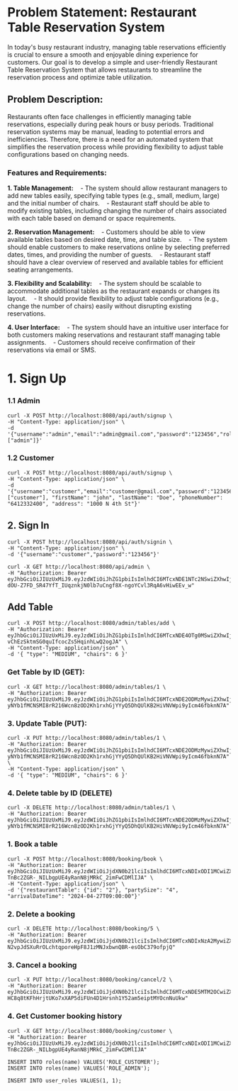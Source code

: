 # Problem Statement: Restaurant Table Reservation System

In today's busy restaurant industry, managing table reservations efficiently is crucial to ensure a smooth and enjoyable dining experience for customers. Our goal is to develop a simple and user-friendly Restaurant Table Reservation System that allows restaurants to streamline the reservation process and optimize table utilization.

## Problem Description:

Restaurants often face challenges in efficiently managing table reservations, especially during peak hours or busy periods. Traditional reservation systems may be manual, leading to potential errors and inefficiencies. Therefore, there is a need for an automated system that simplifies the reservation process while providing flexibility to adjust table configurations based on changing needs.

### Features and Requirements:

**1. Table Management:**
   - The system should allow restaurant managers to add new tables easily, specifying table types (e.g., small, medium, large) and the initial number of chairs.
   - Restaurant staff should be able to modify existing tables, including changing the number of chairs associated with each table based on demand or space requirements.

**2. Reservation Management:**
   - Customers should be able to view available tables based on desired date, time, and table size.
   - The system should enable customers to make reservations online by selecting preferred dates, times, and providing the number of guests.
   - Restaurant staff should have a clear overview of reserved and available tables for efficient seating arrangements.

**3. Flexibility and Scalability:**
   - The system should be scalable to accommodate additional tables as the restaurant expands or changes its layout.
   - It should provide flexibility to adjust table configurations (e.g., change the number of chairs) easily without disrupting existing reservations.

**4. User Interface:**
   - The system should have an intuitive user interface for both customers making reservations and restaurant staff managing table assignments.
   - Customers should receive confirmation of their reservations via email or SMS.




# 1. Sign Up

### 1.1 Admin
```
curl -X POST http://localhost:8080/api/auth/signup \
-H "Content-Type: application/json" \
-d '{"username":"admin","email":"admin@gmail.com","password":"123456","roles":["admin"]}'
```

### 1.2 Customer
```
curl -X POST http://localhost:8080/api/auth/signup \
-H "Content-Type: application/json" \
-d '{"username":"customer","email":"customer@gmail.com","password":"123456","roles":["customer"], "firstName": "john", "lastName": "Doe", "phoneNumber": "6412332400", "address": "1000 N 4th St"}'
```


## 2. Sign In
```
curl -X POST http://localhost:8080/api/auth/signin \
-H "Content-Type: application/json" \
-d '{"username":"customer","password":"123456"}'
```

```
curl -X GET http://localhost:8080/api/admin \
-H "Authorization: Bearer eyJhbGciOiJIUzUxMiJ9.eyJzdWIiOiJhZG1pbiIsImlhdCI6MTcxNDE1NTc2NSwiZXhwIjoxNzE0MjQyMTY1fQ.op6hPRWMUEgsFJhpdv4R1iL7POk-dOU-Z7FD_SR47YfT_IUqznkjN0lb7uCngf8X-ngoYCvl3RqA6vHiwEEv_w"
```



## Add Table 
```
curl -X POST http://localhost:8080/admin/tables/add \
-H "Authorization: Bearer eyJhbGciOiJIUzUxMiJ9.eyJzdWIiOiJhZG1pbiIsImlhdCI6MTcxNDE4OTg0MSwiZXhwIjoxNzE0Mjc2MjQxfQ.rcywNvHWNQE9VJU7SEydAkRg0v3VvPQvHkgTX_n2KjJtnjCRHx-vChEzSktmSG0quIfcocZs5HqinhLwQ2ogJA" \
-H "Content-Type: application/json" \
-d '{ "type": "MEDIUM", "chairs": 6 }'
```


### Get Table by ID (GET):
```
curl -X GET http://localhost:8080/admin/tables/1 \
-H "Authorization: Bearer eyJhbGciOiJIUzUxMiJ9.eyJzdWIiOiJhZG1pbiIsImlhdCI6MTcxNDE2ODMzMywiZXhwIjoxNzE0MjU0NzMzfQ.ggFgd63aXsa8Hatk-yNYb1fMCNSMI8rR216Wcn8zOD2Kh1rxhGjYYyQ5DhQUlKB2HiVNVWpi9yIcm46fbknN7A"
```


### 3. Update Table (PUT):
```
curl -X PUT http://localhost:8080/admin/tables/1 \
-H "Authorization: Bearer eyJhbGciOiJIUzUxMiJ9.eyJzdWIiOiJhZG1pbiIsImlhdCI6MTcxNDE2ODMzMywiZXhwIjoxNzE0MjU0NzMzfQ.ggFgd63aXsa8Hatk-yNYb1fMCNSMI8rR216Wcn8zOD2Kh1rxhGjYYyQ5DhQUlKB2HiVNVWpi9yIcm46fbknN7A" \
-H "Content-Type: application/json" \
-d '{ "type": "MEDIUM", "chairs": 6 }'
```


### 4. Delete table by ID (DELETE)

```
curl -X DELETE http://localhost:8080/admin/tables/1 \
-H "Authorization: Bearer eyJhbGciOiJIUzUxMiJ9.eyJzdWIiOiJhZG1pbiIsImlhdCI6MTcxNDE2ODMzMywiZXhwIjoxNzE0MjU0NzMzfQ.ggFgd63aXsa8Hatk-yNYb1fMCNSMI8rR216Wcn8zOD2Kh1rxhGjYYyQ5DhQUlKB2HiVNVWpi9yIcm46fbknN7A"
```



### 1. Book a table

```
curl -X POST http://localhost:8080/booking/book \
-H "Authorization: Bearer eyJhbGciOiJIUzUxMiJ9.eyJzdWIiOiJjdXN0b21lciIsImlhdCI6MTcxNDIxODI1MCwiZXhwIjoxNzE0MzA0NjUwfQ.TnJGJwaJF4iwNcvVyuQFO_ZqTE7R9La_WDYfya3bDC-TnBc2ZGR-_NILbgpUE4yRanN8jMRkC_2imFwCDMlIJA" \
-H "Content-Type: application/json" \
-d '{"restaurantTable": {"id": "2"}, "partySize": "4", "arrivalDateTime": "2024-04-27T09:00:00"}'
```

### 2. Delete a booking

```
curl -X DELETE http://localhost:8080/booking/5 \
-H "Authorization: Bearer eyJhbGciOiJIUzUxMiJ9.eyJzdWIiOiJjdXN0b21lciIsImlhdCI6MTcxNDIxNzA2MywiZXhwIjoxNzE0MzAzNDYzfQ.YGf6yFhag2PqK5T5nM_POHPJTBs6evQXn-N2vpJdSXuRrOLchtqporeHpF8J1zMNJxbwnQBR-esObC379ofpjQ"
```

### 3. Cancel a booking

```
curl -X PUT http://localhost:8080/booking/cancel/2 \
-H "Authorization: Bearer eyJhbGciOiJIUzUxMiJ9.eyJzdWIiOiJjdXN0b21lciIsImlhdCI6MTcxNDE5MTM2OCwiZXhwIjoxNzE0Mjc3NzY4fQ.cbeHBW2o9FzR8dUdoPbiDzlym4RDt-HC8q8tKFhHrjtUKo7xXAP5diFUn4D1Hrsnh1Y52am5eiptMYOcnNuUkw"
```

### 4. Get Customer booking history

```
curl -X GET http://localhost:8080/booking/customer \
-H "Authorization: Bearer eyJhbGciOiJIUzUxMiJ9.eyJzdWIiOiJjdXN0b21lciIsImlhdCI6MTcxNDIxODI1MCwiZXhwIjoxNzE0MzA0NjUwfQ.TnJGJwaJF4iwNcvVyuQFO_ZqTE7R9La_WDYfya3bDC-TnBc2ZGR-_NILbgpUE4yRanN8jMRkC_2imFwCDMlIJA"
```





```
INSERT INTO roles(name) VALUES('ROLE_CUSTOMER');
INSERT INTO roles(name) VALUES('ROLE_ADMIN');

INSERT INTO user_roles VALUES(1, 1);
```


